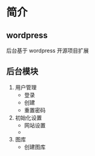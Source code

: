 # 简介

## wordpress

后台基于 wordpress 开源项目扩展

## 后台模块

1. 用户管理
    - 登录
    - 创建
    - 重置密码
2. 初始化设置
    - 网站设置
    - 
3. 图库
    - 创建图库
